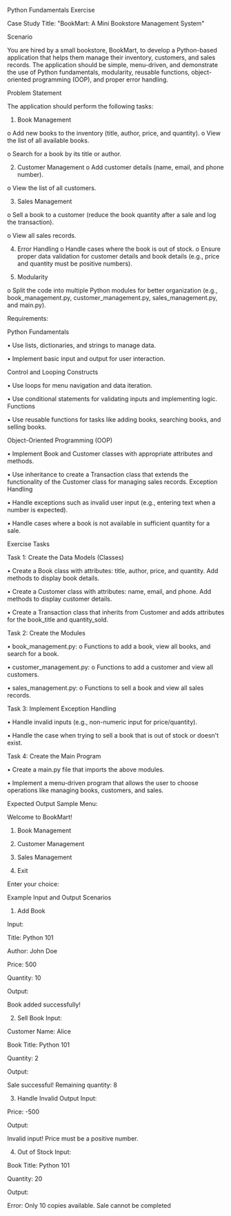 Python Fundamentals Exercise

Case Study Title: "BookMart: A Mini Bookstore Management System"

Scenario

You are hired by a small bookstore, BookMart, to develop a Python-based application that helps them manage their inventory, customers, and sales records. The application should be simple, menu-driven, and demonstrate the use of Python fundamentals, modularity, reusable functions, object-oriented programming (OOP), and proper error handling.

Problem Statement

The application should perform the following tasks:

1. Book Management

o Add new books to the inventory (title, author, price, and quantity). o View the list of all available books.

o Search for a book by its title or author.

2. Customer Management o Add customer details (name, email, and phone number).

o View the list of all customers.

3. Sales Management

o Sell a book to a customer (reduce the book quantity after a sale and log the transaction).

o View all sales records.

4. Error Handling o Handle cases where the book is out of stock. o Ensure proper data validation for customer details and book details (e.g., price and quantity must be positive numbers).

5. Modularity

o Split the code into multiple Python modules for better organization (e.g., book_management.py, customer_management.py, sales_management.py, and main.py).

Requirements:

Python Fundamentals

• Use lists, dictionaries, and strings to manage data.

• Implement basic input and output for user interaction.

Control and Looping Constructs

• Use loops for menu navigation and data iteration.

• Use conditional statements for validating inputs and implementing logic. Functions

• Use reusable functions for tasks like adding books, searching books, and selling books.

Object-Oriented Programming (OOP)

• Implement Book and Customer classes with appropriate attributes and methods.

• Use inheritance to create a Transaction class that extends the functionality of the Customer class for managing sales records. Exception Handling

• Handle exceptions such as invalid user input (e.g., entering text when a number is expected).

• Handle cases where a book is not available in sufficient quantity for a sale.

Exercise Tasks

Task 1: Create the Data Models (Classes)

• Create a Book class with attributes: title, author, price, and quantity. Add methods to display book details.

• Create a Customer class with attributes: name, email, and phone. Add methods to display customer details.

• Create a Transaction class that inherits from Customer and adds attributes for the book_title and quantity_sold.

Task 2: Create the Modules

• book_management.py: o Functions to add a book, view all books, and search for a book.

• customer_management.py: o Functions to add a customer and view all customers.

• sales_management.py: o Functions to sell a book and view all sales records.

Task 3: Implement Exception Handling

• Handle invalid inputs (e.g., non-numeric input for price/quantity).

• Handle the case when trying to sell a book that is out of stock or doesn't exist.

Task 4: Create the Main Program

• Create a main.py file that imports the above modules.

• Implement a menu-driven program that allows the user to choose operations like managing books, customers, and sales.

Expected Output Sample Menu:

Welcome to BookMart!

1. Book Management

2. Customer Management

3. Sales Management

4. Exit

Enter your choice:

Example Input and Output Scenarios

1. Add Book

Input:

Title: Python 101

Author: John Doe

Price: 500

Quantity: 10

Output:

Book added successfully!

2. Sell Book Input:

Customer Name: Alice

Book Title: Python 101

Quantity: 2

Output:

Sale successful! Remaining quantity: 8

3. Handle Invalid Output Input:

Price: -500

Output:

Invalid input! Price must be a positive number.

4. Out of Stock Input:

Book Title: Python 101

Quantity: 20

Output:

Error: Only 10 copies available. Sale cannot be completed